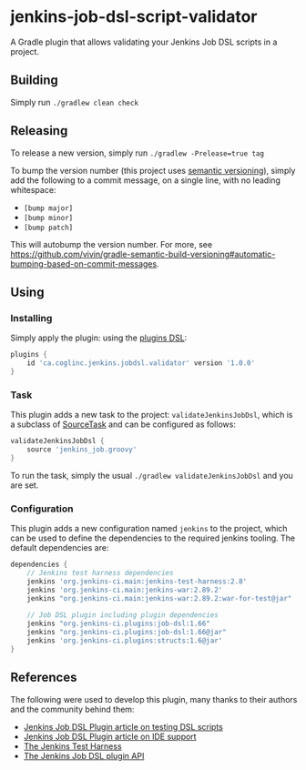 # jenkins-job-dsl-script-validator

A Gradle plugin that allows validating your Jenkins Job DSL scripts in a project.

## Building

Simply run `./gradlew clean check`

## Releasing

To release a new version, simply run `./gradlew -Prelease=true tag`

To bump the version number (this project uses [semantic versioning](http://semver.org)), simply add the following
to a commit message, on a single line, with no leading whitespace:

- `[bump major]`
- `[bump minor]`
- `[bump patch]`

This will autobump the version number. For more, see https://github.com/vivin/gradle-semantic-build-versioning#automatic-bumping-based-on-commit-messages.

## Using

### Installing

Simply apply the plugin: using the [plugins DSL](https://docs.gradle.org/current/userguide/plugins.html#sec:plugins_block):

```groovy
plugins {
    id 'ca.coglinc.jenkins.jobdsl.validator' version '1.0.0'
}
```
  
### Task

This plugin adds a new task to the project: `validateJenkinsJobDsl`, which is a subclass of
[SourceTask](https://docs.gradle.org/current/javadoc/org/gradle/api/tasks/SourceTask.html) and can be configured as follows:

```groovy
validateJenkinsJobDsl {
    source 'jenkins_job.groovy'
}
```

To run the task, simply the usual `./gradlew validateJenkinsJobDsl` and you are set.

### Configuration

This plugin adds a new configuration named `jenkins` to the project, which can be used to define the dependencies to the required jenkins tooling.
The default dependencies are:

```groovy
dependencies {
    // Jenkins test harness dependencies
    jenkins 'org.jenkins-ci.main:jenkins-test-harness:2.8'
    jenkins 'org.jenkins-ci.main:jenkins-war:2.89.2'
    jenkins "org.jenkins-ci.main:jenkins-war:2.89.2:war-for-test@jar"
    
    // Job DSL plugin including plugin dependencies
    jenkins "org.jenkins-ci.plugins:job-dsl:1.66"
    jenkins "org.jenkins-ci.plugins:job-dsl:1.66@jar"
    jenkins 'org.jenkins-ci.plugins:structs:1.6@jar'
}
```

## References

The following were used to develop this plugin, many thanks to their authors and the community behind them:

- [Jenkins Job DSL Plugin article on testing DSL scripts](https://github.com/jenkinsci/job-dsl-plugin/wiki/Testing-DSL-Scripts)
- [Jenkins Job DSL Plugin article on IDE support](https://github.com/jenkinsci/job-dsl-plugin/wiki/IDE-Support)
- [The Jenkins Test Harness](https://github.com/jenkinsci/jenkins-test-harness)
- [The Jenkins Job DSL plugin API](https://jenkinsci.github.io/job-dsl-plugin/)
